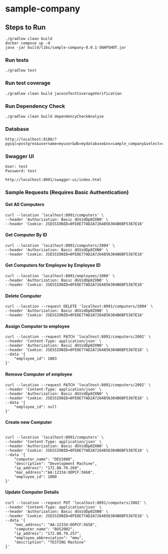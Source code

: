 # sample-company

## Steps to Run 
``` 
./gradlew clean build 
docker compose up -d 
java -jar build/libs/sample-company-0.0.1-SNAPSHOT.jar
```

### Run tests
````
./gradlew test
````

### Run test coverage
````
./gradlew clean build jacocoTestCoverageVerification
````

### Run Dependency Check
````
./gradlew clean build dependencyCheckAnalyze
````

### Database
````
http://localhost:8180/?pgsql=postgres&username=myuser&db=mydatabase&ns=sample_company&select=computer
````

### Swagger UI

```
User: test
Password: test

http://localhost:8091/swagger-ui/index.html
```

### Sample Requests (Requires Basic Authentication)

#### Get All Computers
````
curl --location 'localhost:8091/computers' \
--header 'Authorization: Basic dGVzdDp0ZXN0' \
--header 'Cookie: JSESSIONID=0FE8E77AD2A7264856304B6BF5367E18'
````

#### Get Computer By ID
````
curl --location 'localhost:8091/computers/2004' \
--header 'Authorization: Basic dGVzdDp0ZXN0' \
--header 'Cookie: JSESSIONID=0FE8E77AD2A7264856304B6BF5367E18'
````

#### Get Computers for Employee by Employee ID
````
curl --location 'localhost:8091/employees/1000' \
--header 'Authorization: Basic dGVzdDp0ZXN0' \
--header 'Cookie: JSESSIONID=0FE8E77AD2A7264856304B6BF5367E18'
````

#### Delete Computer
````
curl --location --request DELETE 'localhost:8091/computers/2004' \
--header 'Authorization: Basic dGVzdDp0ZXN0' \
--header 'Cookie: JSESSIONID=0FE8E77AD2A7264856304B6BF5367E18'
````

#### Assign Computer to employee

````
curl --location --request PATCH 'localhost:8091/computers/2002' \
--header 'Content-Type: application/json' \
--header 'Authorization: Basic dGVzdDp0ZXN0' \
--header 'Cookie: JSESSIONID=0FE8E77AD2A7264856304B6BF5367E18' \
--data '{
    "employee_id": 1003
}'
````

#### Remove Computer of employee

````
curl --location --request PATCH 'localhost:8091/computers/2002' \
--header 'Content-Type: application/json' \
--header 'Authorization: Basic dGVzdDp0ZXN0' \
--header 'Cookie: JSESSIONID=0FE8E77AD2A7264856304B6BF5367E18' \
--data '{
    "employee_id": null
}'
````

#### Create new Computer

````

curl --location 'localhost:8091/computers' \
--header 'Content-Type: application/json' \
--header 'Authorization: Basic dGVzdDp0ZXN0' \
--header 'Cookie: JSESSIONID=0FE8E77AD2A7264856304B6BF5367E18' \
--data '{
    "computer_name": "DEV2008", 
    "description": "Development Machine", 
    "ip_address": "172.80.79.269", 
    "mac_address":"AA:12334:OOPCF:5668",
    "employee_id": 1000
}'
````

#### Update Computer Details

````
curl --location --request PUT 'localhost:8091/computers/2002' \
--header 'Content-Type: application/json' \
--header 'Authorization: Basic dGVzdDp0ZXN0' \
--header 'Cookie: JSESSIONID=0FE8E77AD2A7264856304B6BF5367E18' \
--data '{
    "mac_address": "AA:12334:OOPCF:5658",
    "computer_name": "BUS2002",
    "ip_address": "172.80.79.257",
    "employee_abbreviation": "mmu",
    "description": "TESTING Machine"
}'
````